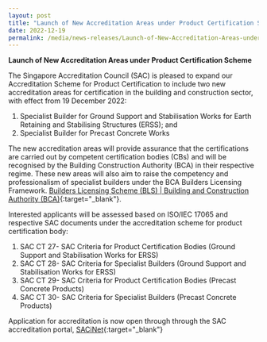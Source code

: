 ```yaml
---
layout: post
title: "Launch of New Accreditation Areas under Product Certification Scheme"
date: 2022-12-19
permalink: /media/news-releases/Launch-of-New-Accreditation-Areas-under-Product-Certification-Scheme
---
```


**Launch of New Accreditation Areas under Product Certification Scheme**

The Singapore Accreditation Council (SAC) is pleased to expand our Accreditation Scheme for Product Certification to include two new accreditation areas for certification in the building and construction sector, with effect from 19 December 2022: 

1. Specialist Builder for Ground Support and Stabilisation Works for Earth Retaining and Stabilising Structures (ERSS); and 
2. Specialist Builder for Precast Concrete Works

The new accreditation areas will provide assurance that the certifications are carried out by competent certification bodies (CBs) and will be recognised by the Building Construction Authority (BCA) in their respective regime. These new areas will also aim to raise the competency and professionalism of specialist builders under the BCA Builders Licensing Framework. [Builders Licensing Scheme (BLS) \| Building and Construction Authority (BCA)](https://www1.bca.gov.sg/procurement/pre-tender-stage/builders-licensing-scheme-bls){:target="_blank"}.

Interested applicants will be assessed based on ISO/IEC 17065 and respective SAC documents under the accreditation scheme for product certification body:
1.	SAC CT 27- SAC Criteria for Product Certification Bodies (Ground Support and Stabilisation Works for ERSS)
2.	SAC CT 28- SAC Criteria for Specialist Builders (Ground Support and Stabilisation Works for ERSS)
3.	SAC CT 29- SAC Criteria for Product Certification Bodies (Precast Concrete Products)
4.	SAC CT 30- SAC Criteria for Specialist Builders (Precast Concrete Products)

Application for accreditation is now open through through the SAC accreditation portal, [SACiNet](https://sacinet.enterprisesg.gov.sg/sac/forms/sacinet/sacinet-logon-external.form){:target="_blank"}


